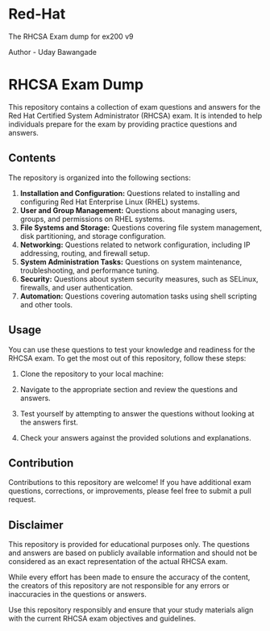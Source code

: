 # Red-Hat
The RHCSA Exam dump for ex200 v9
<br>


Author - Uday Bawangade
# RHCSA Exam Dump

This repository contains a collection of exam questions and answers for the Red Hat Certified System Administrator (RHCSA) exam. It is intended to help individuals prepare for the exam by providing practice questions and answers.

## Contents

The repository is organized into the following sections:

1. **Installation and Configuration:** Questions related to installing and configuring Red Hat Enterprise Linux (RHEL) systems.
2. **User and Group Management:** Questions about managing users, groups, and permissions on RHEL systems.
3. **File Systems and Storage:** Questions covering file system management, disk partitioning, and storage configuration.
4. **Networking:** Questions related to network configuration, including IP addressing, routing, and firewall setup.
5. **System Administration Tasks:** Questions on system maintenance, troubleshooting, and performance tuning.
6. **Security:** Questions about system security measures, such as SELinux, firewalls, and user authentication.
7. **Automation:** Questions covering automation tasks using shell scripting and other tools.

## Usage

You can use these questions to test your knowledge and readiness for the RHCSA exam. To get the most out of this repository, follow these steps:

1. Clone the repository to your local machine:

2. Navigate to the appropriate section and review the questions and answers.

3. Test yourself by attempting to answer the questions without looking at the answers first.

4. Check your answers against the provided solutions and explanations.

## Contribution

Contributions to this repository are welcome! If you have additional exam questions, corrections, or improvements, please feel free to submit a pull request.


## Disclaimer

This repository is provided for educational purposes only. The questions and answers are based on publicly available information and should not be considered as an exact representation of the actual RHCSA exam.

While every effort has been made to ensure the accuracy of the content, the creators of this repository are not responsible for any errors or inaccuracies in the questions or answers.

Use this repository responsibly and ensure that your study materials align with the current RHCSA exam objectives and guidelines.
